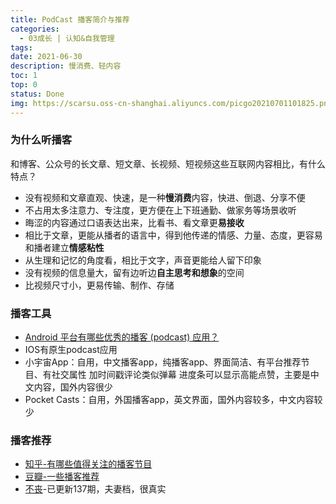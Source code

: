 ```yaml
---
title: PodCast 播客简介与推荐
categories:
  - 03成长 | 认知&自我管理
tags:
date: 2021-06-30
description: 慢消费、轻内容
toc: 1
top: 0
status: Done
img: https://scarsu.oss-cn-shanghai.aliyuncs.com/picgo20210701101825.png
---
```


### 为什么听播客

和博客、公众号的长文章、短文章、长视频、短视频这些互联网内容相比，有什么特点？

- 没有视频和文章直观、快速，是一种**慢消费**内容，快进、倒退、分享不便
- 不占用太多注意力、专注度，更方便在上下班通勤、做家务等场景收听
- 晦涩的内容通过口语表达出来，比看书、看文章更**易接收**
- 相比于文章，更能从播者的语言中，得到他传递的情感、力量、态度，更容易和播者建立**情感粘性**
- 从生理和记忆的角度看，相比于文字，声音更能给人留下印象
- 没有视频的信息量大，留有边听边**自主思考和想象**的空间
- 比视频尺寸小，更易传输、制作、存储

### 播客工具

- [Android 平台有哪些优秀的播客 (podcast) 应用？](https://www.zhihu.com/question/20953876/answer/966726565)
- IOS有原生podcast应用
- 小宇宙App：自用，中文播客app，纯播客app、界面简洁、有平台推荐节目、有社交属性 加时间戳评论类似弹幕 进度条可以显示高能点赞，主要是中文内容，国外内容很少
- Pocket Casts：自用，外国播客app，英文界面，国外内容较多，中文内容较少

### 播客推荐
    
- [知乎-有哪些值得关注的播客节目](https://www.zhihu.com/question/19565706)
- [豆瓣-一些播客推荐](https://www.douban.com/note/723668404/)
- [不丧](http://www.busangpodcast.com/episodes/)-已更新137期，夫妻档，很真实